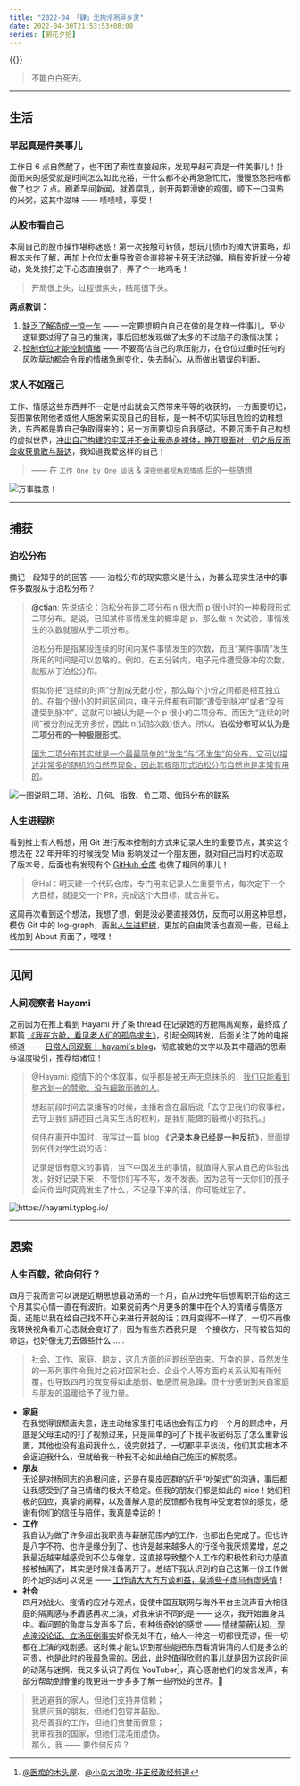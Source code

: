 ```yaml
---
title: "2022-04 「肆」无拘泠冽异乡灵"
date: 2022-04-30T21:53:53+08:00
series: [朝花夕拾]
---
```


{{<music url="https://r.typlog.com/eyJzIjoyMTkwLCJlIjo1NTc3MSwicCI6MiwidSI6IjgyNjMubXAzIn0.nXDjErF6-IiMvs85V5XGhLIhlwY/hayami/8349363074_458263.mp3" name="我在方舱，看见老人们的孤岛求生" artist="Hayami's Blog" cover="https://image-host-1255524710.cos.ap-beijing.myqcloud.com/img/20220509224417.png" mutex=false >}}

> 不能白白死去。

---

## 生活

### 早起真是件美事儿

工作日 6 点自然醒了，也不困了索性直接起床，发现早起可真是一件美事儿！扑面而来的感受就是时间怎么如此充裕，干什么都不必再急急忙忙，慢慢悠悠把啥都做了也才 7 点。刷着早间新闻，就着腐乳，剥开两颗滑嫩的鸡蛋，顺下一口温热的米粥，这其中滋味 —— 啧啧啧，享受！

### 从股市看自己

本周自己的股市操作堪称迷惑！第一次接触可转债，想玩儿债市的摊大饼策略，却根本未作了解，再加上仓位太重导致资金直接被卡死无法动弹，稍有波折就十分被动，处处挨打之下心态直接崩了，弄了个一地鸡毛！

> 开局很上头，过程很焦头，结尾很下头。

**两点教训：**

1. <u>缺乏了解造成一惊一乍</u> —— 一定要想明白自己在做的是怎样一件事儿，至少逻辑要过得了自己的推演，事后回想发现做了太多的不过脑子的激情决策；
2. <u>控制仓位才能控制情绪</u> —— 不要高估自己的承压能力，在仓位过重时任何的风吹草动都会令我的情绪急剧变化，失去耐心，从而做出错误的判断。

### 求人不如强己

工作、情感这些东西并不一定是付出就会天然带来平等的收获的，一方面要切记，妄图靠依附他者或他人施舍来实现自己的目标，是一种不切实际且危险的幼稚想法，东西都是靠自己争取得来的；另一方面要切忌自我感动，不要沉湎于自己构想的虚拟世界，<u>冲出自己构建的牢笼并不会让我赤身裸体，睁开眼面对一切之后反而会收获勇敢与豁达</u>，我知道我爱这样的自己！

> —— 在 `工作 One by One 谈话` & `深夜他者视角观情感` 后的一些随想

![](https://image-host-1255524710.cos.ap-beijing.myqcloud.com/img/20220509214218.png "万事胜意！")

---

## 捕获

### 泊松分布

摘记一段知乎的的回答 —— 泊松分布的现实意义是什么，为甚么现实生活中的事件多数服从于泊松分布？

> [@ctian](https://www.zhihu.com/question/26441147/answer/82350992?utm_source=ZHShareTargetIDMore&utm_medium=social&utm_oi=28246775169024): 先说结论：泊松分布是二项分布 n 很大而 p 很小时的一种极限形式二项分布。是说，已知某件事情发生的概率是 p，那么做 n 次试验，事情发生的次数就服从于二项分布。
>
> 泊松分布是指某段连续的时间内某件事情发生的次数，而且“某件事情”发生所用的时间是可以忽略的。例如，在五分钟内，电子元件遭受脉冲的次数，就服从于泊松分布。
>
> 假如你把“连续的时间”分割成无数小份，那么每个小份之间都是相互独立的。在每个很小的时间区间内，电子元件都有可能“遭受到脉冲”或者“没有遭受到脉冲”，这就可以被认为是一个 p 很小的二项分布。而因为“连续的时间”被分割成无穷多份，因此 n(试验次数)很大。所以，**泊松分布可以认为是二项分布的一种极限形式**。
>
> <u>因为二项分布其实就是一个最最简单的“发生”与“不发生”的分布，它可以描述非常多的随机的自然界现象，因此其极限形式泊松分布自然也是非常有用的</u>。

![](https://image-host-1255524710.cos.ap-beijing.myqcloud.com/img/20220509221443.png "一图说明二项、泊松、几何、指数、负二项、伽玛分布的联系")

### 人生进程树

看到推上有人畅想，用 Git 进行版本控制的方式来记录人生的重要节点，其实这个想法在 22 年开年的时候我受 Mia 影响发过一个朋友圈，就对自己当时的状态取了版本号，后面也有发现有个 [GitHub 仓库](https://github.com/ByronHsu/life-commit) 也做了相同的事儿！

> @Hal：明天建一个代码仓库，专门用来记录人生重要节点，每次定下一个大目标，就提交一个 PR，完成这个大目标，就合并它。

这周再次看到这个想法，我想了想，倒是没必要直接效仿，反而可以用这种思想，模仿 Git 中的 log-graph，画出[人生进程树](../about/#%E4我的人生版本号)，更加的自由灵活也直观一些，已经上线加到 About 页面了，嘿嘿！

---

## 见闻

### 人间观察者 Hayami

之前因为在推上看到 Hayami 开了条 thread 在记录她的方舱隔离观察，最终成了那篇 [《我在方舱，看见老人们的孤岛求生》](https://hayami.typlog.io/episodes/camp)，引起全网转发，后面关注了她的电报频道 —— [日常人间观察｜ hayami's blog](https://t.me/hayami_kiraa)，彻底被她的文字以及其中蕴涵的思索与温度吸引，推荐给诸位！

> @Hayami: 疫情下的个体叙事，似乎都是被无声无息抹杀的，<u>我们只能看到整齐划一的赞歌，没有细致而微的人</u>。
>
> 想起前段时间去录播客的时候，主播若含在最后说「去守卫我们的叙事权，去守卫我们讲述自己真实生活的权利，是我们能做的最微小的抵抗。」
>
> 何伟在离开中国时，我写过一篇 blog [《记录本身已经是一种反抗》](https://mp.weixin.qq.com/s/ek8wUJWAgDWIRLMDBjMu9g)，里面提到何伟对学生说的话：
>
> 记录是很有意义的事情，当下中国发生的事情，就值得大家从自己的体验出发，好好记录下来，不管你们写不写，发不发表。因为总有一天你们的孩子会问你当时究竟发生了什么，不记录下来的话，你可能就忘了。

![](https://image-host-1255524710.cos.ap-beijing.myqcloud.com/img/20220509223201.png "https://hayami.typlog.io/")

---

## 思索

### 人生百载，欲向何行？

四月于我而言可以说是近期思想最动荡的一个月，自从过完年后想离职开始的这三个月其实心情一直在有波折。如果说前两个月更多的集中在个人的情绪与情感方面，还能以我在给自己找不开心来进行开脱的话；四月变得不一样了，一切不再像我转换视角看开心态就会变好了，因为有些东西我只是一个接收方，只有被告知的命运，也好像无力去做些什么……

> 社会、工作、家庭、朋友，这几方面的问题纷至沓来。万幸的是，虽然发生的一系列事件令我对之前对国家社会、企业个人等方面的关系认知有所倾覆，也导致四月的我变得如此脆弱、敏感而易急躁，但十分感谢到来自家庭与朋友的温暖给予了我力量。

- **家庭**  
   在我觉得很颓唐失意，连主动给家里打电话也会有压力的一个月的顾虑中，月底是父母主动的打了视频过来，只是简单的问了下我平板密码忘了怎么重新设置，其他也没有追问我什么，说完就挂了，一切都平平淡淡，他们其实根本不会逼迫我什么，但就给我一种我不必如此给自己施压的解脱感。
- **朋友**  
   无论是对杨同志的追根问底，还是在臭皮匠群的近乎“吵架式”的沟通，事后都让我感受到了自己情绪的极大不稳定。但我的朋友们都是如此的 nice！她们积极的回应，真挚的阐释，以及善解人意的反馈都令我有种受宠若惊的感觉，感谢有你们的信任与陪伴，我真是幸运的！
- **工作**  
   我自认为做了许多超出我职责与薪酬范围内的工作，也都出色完成了。但也许是八字不符、也许是缘分到了、也许是越来越多人的行径令我厌烦累增，总之我最近越来越感受到不公与倦怠，这直接导致整个人工作的积极性和动力感直接被抽离了，其实是时候准备离开了。总结下我认识到的自己这第一份工作做的不足的话可以说是 —— <u>工作请大大方方谈利益，莫添些子虚乌有虚感情</u>！
- **社会**  
   四月对战火、疫情的应对与观点，促使中国互联网与海外平台主流声音大相径庭的隔离感与矛盾感再次上演，对我来讲不同的是 —— 这次，我开始置身其中。看问题的角度与发声多了后，有种很奇妙的感觉 —— <u>情绪蒙蔽认知、观点淹没论证、立场压倒事实</u>好像无处不在，给人一种这一切都很荒谬，但一切都在上演的戏剧感。这时候才能认识到那些能把东西看清讲清的人们是多么的可贵，也是此时的我最急需的。因此，此时值得欣慰的事儿就是因为这段时间的动荡与迷惘，我又多认识了两位 YouTuber[^youtuber]，真心感谢他们的发言发声，有部分帮助到懵懂的我更进一步多多了解一些所处的世界。🙏

[^youtuber]: [@医痴的木头屋](https://www.youtube.com/channel/UCR2f5HSx_E06HK6LzSzQQ5g/featured)、[@小岛大浪吹-非正经政经频道](https://www.youtube.com/channel/UCYPT3wl0MgbOz63ho166KOw)

> 我逃避我的家人，但祂们支持并信赖；  
> 我质问我的朋友，但祂们包容并鼓励。  
> 我尽善我的工作，但祂们贪婪而假意；  
> 我审视我的国家，但祂们混沌而虚伪。  
> 那么，我 —— 要作何反应？
